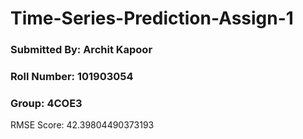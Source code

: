 # Time-Series-Prediction-Assign-1


### Submitted By: Archit Kapoor
### Roll Number: 101903054
### Group: 4COE3

RMSE Score: 42.39804490373193
